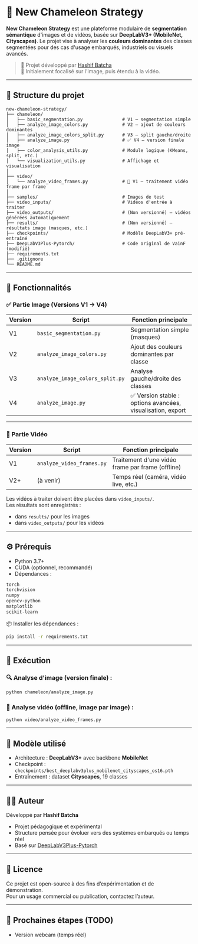 # 🦎 New Chameleon Strategy

**New Chameleon Strategy** est une plateforme modulaire de **segmentation sémantique** d'images et de vidéos, basée sur **DeepLabV3+ (MobileNet, Cityscapes)**. Le projet vise à analyser les **couleurs dominantes** des classes segmentées pour des cas d'usage embarqués, industriels ou visuels avancés.

> 📌 Projet développé par [Hashif Batcha](https://github.com/hBATCHA)  
> 🧪 Initialement focalisé sur l'image, puis étendu à la vidéo.

---

## 📁 Structure du projet

```
new-chameleon-strategy/
├── chameleon/
│   ├── basic_segmentation.py               # V1 – segmentation simple
│   ├── analyze_image_colors.py             # V2 – ajout de couleurs dominantes
│   ├── analyze_image_colors_split.py       # V3 – split gauche/droite
│   ├── analyze_image.py                    # ✅ V4 – version finale image
│   ├── color_analysis_utils.py             # Module logique (KMeans, split, etc.)
│   └── visualization_utils.py              # Affichage et visualisation
│
├── video/
│   └── analyze_video_frames.py             # 🎥 V1 – traitement vidéo frame par frame
│
├── samples/                                # Images de test
├── video_inputs/                           # Vidéos d'entrée à traiter
├── video_outputs/                          # (Non versionné) – vidéos générées automatiquement
├── results/                                # (Non versionné) – résultats image (masques, etc.)
├── checkpoints/                            # Modèle DeepLabV3+ pré-entraîné
├── DeepLabV3Plus-Pytorch/                  # Code original de VainF (modifié)
├── requirements.txt
├── .gitignore
└── README.md
```

---

## 🧠 Fonctionnalités

### ✅ Partie Image (Versions V1 → V4)

| Version | Script                          | Fonction principale |
|---------|----------------------------------|---------------------|
| V1      | `basic_segmentation.py`         | Segmentation simple (masques) |
| V2      | `analyze_image_colors.py`       | Ajout des couleurs dominantes par classe |
| V3      | `analyze_image_colors_split.py` | Analyse gauche/droite des classes |
| V4      | `analyze_image.py`              | ✅ Version stable : options avancées, visualisation, export |

---

### 🎥 Partie Vidéo

| Version | Script                        | Fonction principale |
|---------|-------------------------------|---------------------|
| V1      | `analyze_video_frames.py`     | Traitement d'une vidéo frame par frame (offline) |
| V2+     | (à venir)                     | Temps réel (caméra, vidéo live, etc.) |

Les vidéos à traiter doivent être placées dans `video_inputs/`.  
Les résultats sont enregistrés :
- dans `results/` pour les images
- dans `video_outputs/` pour les vidéos

---

## ⚙️ Prérequis

- Python 3.7+
- CUDA (optionnel, recommandé)
- Dépendances :

```txt
torch
torchvision
numpy
opencv-python
matplotlib
scikit-learn
```

📦 Installer les dépendances :

```bash
pip install -r requirements.txt
```

---

## 🚀 Exécution

### 🔍 Analyse d'image (version finale) :

```bash
python chameleon/analyze_image.py
```

### 📼 Analyse vidéo (offline, image par image) :

```bash
python video/analyze_video_frames.py
```

---

## 📌 Modèle utilisé

- Architecture : **DeepLabV3+** avec backbone **MobileNet**
- Checkpoint : `checkpoints/best_deeplabv3plus_mobilenet_cityscapes_os16.pth`
- Entraînement : dataset **Cityscapes**, 19 classes

---

## 👨‍💻 Auteur

Développé par **Hashif Batcha**  
- Projet pédagogique et expérimental
- Structure pensée pour évoluer vers des systèmes embarqués ou temps réel
- Basé sur [DeepLabV3Plus-Pytorch](https://github.com/VainF/DeepLabV3Plus-Pytorch)

---

## 📄 Licence

Ce projet est open-source à des fins d’expérimentation et de démonstration.  
Pour un usage commercial ou publication, contactez l’auteur.

---

## 🧭 Prochaines étapes (TODO)

- Version webcam (temps réel)
